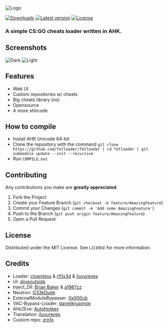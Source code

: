 
![Logo](https://i.imgur.com/eOSghI6.png)

[![Downloads](https://img.shields.io/github/downloads/fetloaderreborn/fetloader/total?style=flat-square)](https://github.com/fetloaderreborn/fetloader/releases)
[![Latest version](https://img.shields.io/github/v/release/fetloaderreborn/fetloader?label=latest%20version&style=flat-square)](https://github.com/fetloaderreborn/fetloader/releases/latest)
[![License](https://img.shields.io/github/license/fetloader/fetloader?style=flat-square)](https://github.com/fetloaderreborn/fetloader/blob/main/LICENSE)
### A simple CS:GO cheats loader written in AHK.

## Screenshots
![Dark](https://fetloader.ml/dark.png) ![Light](https://fetloader.ml/light.png)


## Features
- Web UI
- Custom repositories w/ cheats
- Big cheats library (no)
- Opensource
- A more shitcode

## How to compile
- Install AHK Unicode 64-bit
- Clone the repository with the command `git clone https://github.com/fetloader/fetloader | cd fetloader | git submodule update --init --recursive`
- Run `COMPILE.bat`

## Contributing

Any contributions you make are **greatly appreciated**.

1. Fork the Project
2. Create your Feature Branch (`git checkout -b feature/AmazingFeature`)
3. Commit your Changes (`git commit -m 'Add some AmazingFeature'`)
4. Push to the Branch (`git push origin feature/AmazingFeature`)
5. Open a Pull Request

## License

Distributed under the MIT License. See `LICENSE` for more information.


## Credits
- Loader: [clownless](https://clownless.xyz) & [rf0x3d](https://rf0x3d.su) & [iluvureyes](https://t.me/iluvureyes)
- UI: [aliveoutside](https://github.com/aliveoutside)
- Inject_Dll: [Brian Baker](https://github.com/Fooly-Cooly) & [a1987zz](https://github.com/a1987zz)
- Neutron: [G33kDude](https://github.com/G33kDude/Neutron.ahk)
- ExternalModuleBypasser: [0x000cb](https://github.com/0x000cb)
- VAC-Bypass-Loader: [danielkrupinski](https://github.com/danielkrupinski/VAC-Bypass-Loader)
- Ahk2Exe: [AutoHotkey](https://github.com/AutoHotkey/Ahk2Exe)
- Translation: [iluvureyes](https://t.me/iluvureyes)
- Custom repo: [zrn1x](https://github.com/oliyase)
